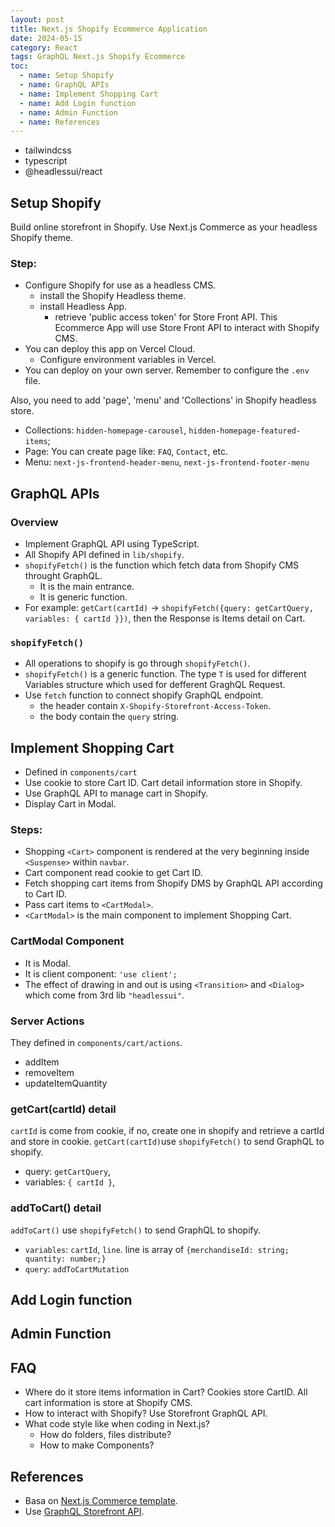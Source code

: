 ```yaml
---
layout: post
title: Next.js Shopify Ecommerce Application
date: 2024-05-15
category: React
tags: GraphQL Next.js Shopify Ecommerce
toc:
  - name: Setup Shopify
  - name: GraphQL APIs
  - name: Implement Shopping Cart
  - name: Add Login function
  - name: Admin Function
  - name: References
---
```


- tailwindcss
- typescript
- @headlessui/react


## Setup Shopify

Build online storefront in Shopify. Use Next.js Commerce as your headless Shopify theme. 

### Step:
- Configure Shopify for use as a headless CMS.
  - install the Shopify Headless theme. 
  - install Headless App.
    - retrieve 'public access token' for Store Front API. This Ecommerce App will use Store Front API to interact with Shopify CMS.
- You can deploy this app on Vercel Cloud.
  - Configure environment variables in Vercel.
- You can deploy on your own server. Remember to configure the `.env` file.

Also, you need to add 'page', 'menu' and 'Collections' in Shopify headless store.
- Collections: `hidden-homepage-carousel`, `hidden-homepage-featured-items`;
- Page: You can create page like: `FAQ`, `Contact`, etc.
- Menu: `next-js-frontend-header-menu`, `next-js-frontend-footer-menu`

## GraphQL APIs

### Overview
- Implement GraphQL API using TypeScript.
- All Shopify API defined in `lib/shopify`.
- `shopifyFetch()` is the function which fetch data from Shopify CMS throught GraphQL.
  - It is the main entrance.
  - It is generic function. 
- For example: `getCart(cartId)` -> `shopifyFetch({query: getCartQuery, variables: { cartId }})`, then the Response is Items detail on Cart.

### `shopifyFetch()` 
- All operations to shopify is go through `shopifyFetch()`.
- `shopifyFetch()` is a generic function. The type `T` is used for different Variables structure which used for defferent GraghQL Request.
- Use `fetch` function to connect shopify GraphQL endpoint.
  - the header contain `X-Shopify-Storefront-Access-Token`.
  - the body contain the `query` string.


## Implement Shopping Cart

- Defined in `components/cart`
- Use cookie to store Cart ID. Cart detail information store in Shopify.
- Use GraphQL API to manage cart in Shopify.
- Display Cart in Modal.

### Steps:
- Shopping `<Cart>` component is rendered at the very beginning inside `<Suspense>` within `navbar`.
- Cart component read cookie to get Cart ID.
- Fetch shopping cart items from Shopify DMS by GraphQL API according to Cart ID.
- Pass cart items to `<CartModal>`.
- `<CartModal>` is the main component to implement Shopping Cart. 

### CartModal Component
- It is Modal.
- It is client component: `'use client';`
- The effect of drawing in and out is using `<Transition>` and `<Dialog>` which come from 3rd lib `"headlessui"`.

### Server Actions
They defined in `components/cart/actions`.
- addItem
- removeItem
- updateItemQuantity

### getCart(cartId) detail
`cartId` is come from cookie, if no, create one in shopify and retrieve a cartId and store in cookie.
`getCart(cartId)`use `shopifyFetch()` to send GraphQL to shopify.
- query: `getCartQuery`,
- variables: `{ cartId }`,

### addToCart() detail
`addToCart()` use `shopifyFetch()` to send GraphQL to shopify.
- `variables`: `cartId`, `line`. line is array of `{merchandiseId: string; quantity: number;}`
- `query`: `addToCartMutation`

## Add Login function



## Admin Function

## FAQ
- Where do it store items information in Cart? 
Cookies store CartID. All cart information is store at Shopify CMS.
- How to interact with Shopify? 
Use Storefront GraphQL API.
- What code style like when coding in Next.js? 
  - How do folders, files distribute?
  - How to make Components? 

## References
- Basa on [Next.js Commerce template](https://github.com/vercel/commerce).
- Use [GraphQL Storefront API](https://shopify.dev/docs/api/storefront).
